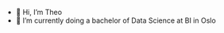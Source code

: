 - 👋 Hi, I’m Theo 
- 🌱 I’m currently doing a bachelor of Data Science at BI in Oslo

<!---
TheoB96/TheoB96 is a ✨ special ✨ repository because its `README.md` (this file) appears on your GitHub profile.
You can click the Preview link to take a look at your changes.
--->
